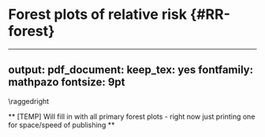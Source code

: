 
# Forest plots of relative risk {#RR-forest}

---
output:
  pdf_document:
    keep_tex: yes
fontfamily: mathpazo
fontsize: 9pt
---

\raggedright






** [TEMP] Will fill in with all primary forest plots - right now just printing one for space/speed of publishing **


<!-- Group plots by exposure -->

<!-- ```{r  echo=FALSE, results='asis'} -->

<!--    df <- d #%>% filter() -->
<!--   #Dynamic title -->
<!--   cat(paste0("#### ",df$intervention_variable[1])) -->

<!-- ``` -->


<!-- ```{r, echo = FALSE} -->
<!-- i<-1 -->
<!-- #for(i in 1:length(df)){ -->
<!--   print(df$plot[i]) -->
<!-- #} -->
<!-- ``` -->


